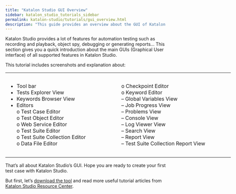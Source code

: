 ```yaml
---
title: "Katalon Studio GUI Overview"
sidebar: katalon_studio_tutorials_sidebar
permalink: katalon-studio/tutorials/gui_overview.html
description: "This guide provides an overview about the GUI of Katalon Studio, which can help you get familiar with the tool before starting any automation test."
---
```

[](#)

Katalon Studio provides a lot of features for automation testing such as recording and playback, object spy, debugging or generating reports… This section gives you a quick introduction about the main GUIs (Graphical User interface) of all supported features in Katalon Studio.

This tutorial includes screenshots and explanation about:

<table style="width: 706px;"><tbody><tr style="height: 265px;"><td style="width: 347px; height: 265px;"><ul style="list-style-type: disc;"><li>Tool bar</li><li>Tests Explorer View</li><li>Keywords Browser View</li><li>Editors<br>o Test Case Editor<br>o Test Object Editor<br>o Web Service Editor<br>o Test Suite Editor<br>o Test Suite Collection Editor<br>o Data File Editor</li></ul></td><td style="width: 343px; height: 265px; text-align: left;">o Checkpoint Editor<br>o Keyword Editor<br>– Global Variables View<br>– Job Progress View<br>– Problems View<br>– Console View<br>– Log Viewer View<br>– Search View<br>– Report View<br>– Test Suite Collection Report View</td></tr></tbody></table>

That’s all about Katalon Studio’s GUI. Hope you are ready to create your first test case with Katalon Studio.

But first, let’s [download the tool](https://www.katalon.com) and read more useful tutorial articles from [Katalon Studio Resource Center](https://www.katalon.com/resources-center/tutorials/).

[](#modal-id-popup)